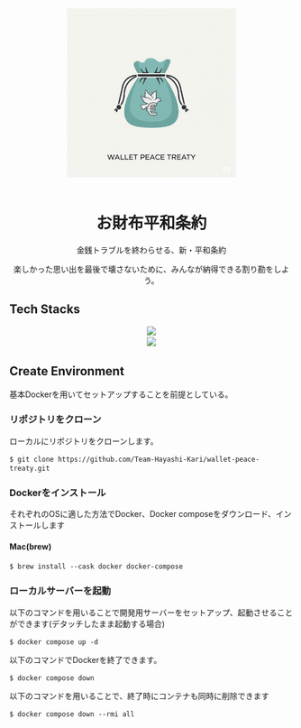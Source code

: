 <div align="center">
	<img width="300px" src="./images/wallet-peace-treaty-icon.png" alt="お財布平和条約 ロゴ"/>
</div>

</br>

<h1 align="center">お財布平和条約</h1>
<div align="center">

金銭トラブルを終わらせる、新・平和条約

楽しかった思い出を最後で壊さないために、みんなが納得できる割り勘をしよう。

</div>

## Tech Stacks

<p align="center">
  <a href="https://skillicons.dev">
    <img src="https://skillicons.dev/icons?i=docker,postgresql,html,css,javascript,typescript&theme=light" />
		</br>
		<img src="https://skillicons.dev/icons?i=nodejs,pnpm,vite,react,emotion&theme=light" />
  </a>
</p>

## Create Environment
基本Dockerを用いてセットアップすることを前提としている。

### リポジトリをクローン
ローカルにリポジトリをクローンします。
```
$ git clone https://github.com/Team-Hayashi-Kari/wallet-peace-treaty.git
```

### Dockerをインストール
それぞれのOSに適した方法でDocker、Docker composeをダウンロード、インストールします

#### Mac(brew)
```
$ brew install --cask docker docker-compose
```

### ローカルサーバーを起動
以下のコマンドを用いることで開発用サーバーをセットアップ、起動させることができます(デタッチしたまま起動する場合)
```
$ docker compose up -d
```
以下のコマンドでDockerを終了できます。
```
$ docker compose down
```
以下のコマンドを用いることで、終了時にコンテナも同時に削除できます
```
$ docker compose down --rmi all
```